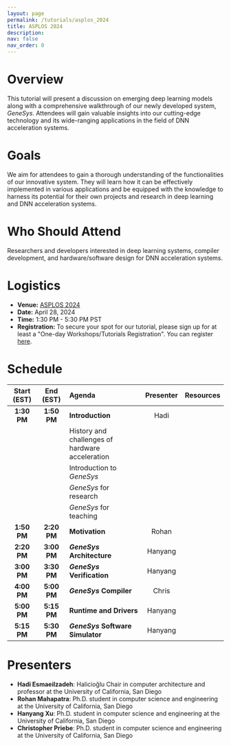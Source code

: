 ```yaml
---
layout: page
permalink: /tutorials/asplos_2024
title: ASPLOS 2024
description: 
nav: false
nav_order: 0
---
```


# Overview
This tutorial will present a discussion on emerging deep learning models along with a comprehensive walkthrough of our newly developed system, _GeneSys_.
Attendees will gain valuable insights into our cutting-edge technology and its wide-ranging applications in the field of DNN acceleration systems.

# Goals
We aim for attendees to gain a thorough understanding of the functionalities of our innovative system.
They will learn how it can be effectively implemented in various applications and be equipped with the knowledge to harness its potential for their own projects and research in deep learning and DNN acceleration systems.

# Who Should Attend
Researchers and developers interested in deep learning systems, compiler development, and hardware/software design for DNN acceleration systems.

# Logistics
- **Venue:** [ASPLOS 2024](https://www.asplos-conference.org/asplos2024/)
- **Date:** April 28, 2024
- **Time:** 1:30 PM - 5:30 PM PST
- **Registration:** To secure your spot for our tutorial, please sign up for at least a "One-day Workshops/Tutorials Registration". You can register [here](https://whova.com/portal/registration/asplo_202403/).

# Schedule

| Start (EST) | End (EST) | Agenda | Presenter | Resources |
| :---------: | :-------: | :----- | :-------: | :-------: | 
| **1:30 PM** | **1:50 PM** | **Introduction** | Hadi |  |
| | | History and challenges of hardware acceleration | | |
| | | Introduction to _GeneSys_ | | |
| | | _GeneSys_ for research | | |
| | | _GeneSys_ for teaching | | |
| **1:50 PM** | **2:20 PM** | **Motivation** | Rohan | |
| **2:20 PM** | **3:00 PM** | **_GeneSys_ Architecture** | Hanyang | | 
| **3:00 PM** | **3:30 PM** | **_GeneSys_ Verification** | Hanyang | |
| **4:00 PM** | **5:00 PM** | **_GeneSys_ Compiler** | Chris | |
| **5:00 PM** | **5:15 PM** | **Runtime and Drivers** | Hanyang | |
| **5:15 PM** | **5:30 PM** | **_GeneSys_ Software Simulator** | Hanyang | |

# Presenters
- **Hadi Esmaeilzadeh**: Halicioğlu Chair in computer architecture and professor at the University of California, San Diego
- **Rohan Mahapatra**: Ph.D. student in computer science and engineering at the University of California, San Diego
- **Hanyang Xu**: Ph.D. student in computer science and engineering at the University of California, San Diego
- **Christopher Priebe**: Ph.D. student in computer science and engineering at the University of California, San Diego
